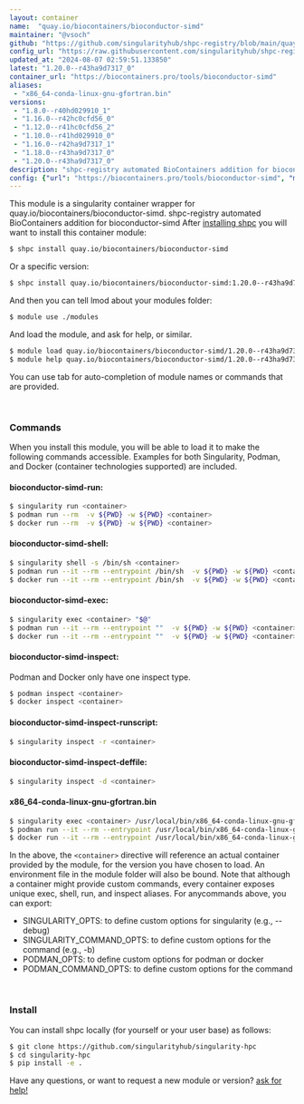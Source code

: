 ```yaml
---
layout: container
name:  "quay.io/biocontainers/bioconductor-simd"
maintainer: "@vsoch"
github: "https://github.com/singularityhub/shpc-registry/blob/main/quay.io/biocontainers/bioconductor-simd/container.yaml"
config_url: "https://raw.githubusercontent.com/singularityhub/shpc-registry/main/quay.io/biocontainers/bioconductor-simd/container.yaml"
updated_at: "2024-08-07 02:59:51.133850"
latest: "1.20.0--r43ha9d7317_0"
container_url: "https://biocontainers.pro/tools/bioconductor-simd"
aliases:
 - "x86_64-conda-linux-gnu-gfortran.bin"
versions:
 - "1.8.0--r40hd029910_1"
 - "1.16.0--r42hc0cfd56_0"
 - "1.12.0--r41hc0cfd56_2"
 - "1.10.0--r41hd029910_0"
 - "1.16.0--r42ha9d7317_1"
 - "1.18.0--r43ha9d7317_0"
 - "1.20.0--r43ha9d7317_0"
description: "shpc-registry automated BioContainers addition for bioconductor-simd"
config: {"url": "https://biocontainers.pro/tools/bioconductor-simd", "maintainer": "@vsoch", "description": "shpc-registry automated BioContainers addition for bioconductor-simd", "latest": {"1.20.0--r43ha9d7317_0": "sha256:fc6d60c3b2644cf976d0f5aa5ce94f60171cbc6113ed6cf7d399cbd850e51684"}, "tags": {"1.8.0--r40hd029910_1": "sha256:41135bd62c1dfada774280070b2ad4e7088def851857bb0025aafad5cd6ae277", "1.16.0--r42hc0cfd56_0": "sha256:945b409d9c9096b82c4923ca75ef58153d09ace99ea7f2100da4f8e8a60c8201", "1.12.0--r41hc0cfd56_2": "sha256:6dfd6dddeecab262d27191f16ded42db6f1650a7b88122e42e02b803198782c7", "1.10.0--r41hd029910_0": "sha256:0370c7870c0ec7067d01084b64b8b5a587b3548d43e04e5e9caf96dcd7a75dea", "1.16.0--r42ha9d7317_1": "sha256:c30d2644f20510dee9f73e45103394c250b42b1b58a2744422e1139184a3ec03", "1.18.0--r43ha9d7317_0": "sha256:5ded394dace046a1d15d83d03c256a1a20fdaee3112190f62037e04c8456555a", "1.20.0--r43ha9d7317_0": "sha256:fc6d60c3b2644cf976d0f5aa5ce94f60171cbc6113ed6cf7d399cbd850e51684"}, "docker": "quay.io/biocontainers/bioconductor-simd", "aliases": {"x86_64-conda-linux-gnu-gfortran.bin": "/usr/local/bin/x86_64-conda-linux-gnu-gfortran.bin"}}
---
```


This module is a singularity container wrapper for quay.io/biocontainers/bioconductor-simd.
shpc-registry automated BioContainers addition for bioconductor-simd
After [installing shpc](#install) you will want to install this container module:


```bash
$ shpc install quay.io/biocontainers/bioconductor-simd
```

Or a specific version:

```bash
$ shpc install quay.io/biocontainers/bioconductor-simd:1.20.0--r43ha9d7317_0
```

And then you can tell lmod about your modules folder:

```bash
$ module use ./modules
```

And load the module, and ask for help, or similar.

```bash
$ module load quay.io/biocontainers/bioconductor-simd/1.20.0--r43ha9d7317_0
$ module help quay.io/biocontainers/bioconductor-simd/1.20.0--r43ha9d7317_0
```

You can use tab for auto-completion of module names or commands that are provided.

<br>

### Commands

When you install this module, you will be able to load it to make the following commands accessible.
Examples for both Singularity, Podman, and Docker (container technologies supported) are included.

#### bioconductor-simd-run:

```bash
$ singularity run <container>
$ podman run --rm  -v ${PWD} -w ${PWD} <container>
$ docker run --rm  -v ${PWD} -w ${PWD} <container>
```

#### bioconductor-simd-shell:

```bash
$ singularity shell -s /bin/sh <container>
$ podman run --it --rm --entrypoint /bin/sh  -v ${PWD} -w ${PWD} <container>
$ docker run --it --rm --entrypoint /bin/sh  -v ${PWD} -w ${PWD} <container>
```

#### bioconductor-simd-exec:

```bash
$ singularity exec <container> "$@"
$ podman run --it --rm --entrypoint ""  -v ${PWD} -w ${PWD} <container> "$@"
$ docker run --it --rm --entrypoint ""  -v ${PWD} -w ${PWD} <container> "$@"
```

#### bioconductor-simd-inspect:

Podman and Docker only have one inspect type.

```bash
$ podman inspect <container>
$ docker inspect <container>
```

#### bioconductor-simd-inspect-runscript:

```bash
$ singularity inspect -r <container>
```

#### bioconductor-simd-inspect-deffile:

```bash
$ singularity inspect -d <container>
```


#### x86_64-conda-linux-gnu-gfortran.bin

```bash
$ singularity exec <container> /usr/local/bin/x86_64-conda-linux-gnu-gfortran.bin
$ podman run --it --rm --entrypoint /usr/local/bin/x86_64-conda-linux-gnu-gfortran.bin   -v ${PWD} -w ${PWD} <container> -c " $@"
$ docker run --it --rm --entrypoint /usr/local/bin/x86_64-conda-linux-gnu-gfortran.bin   -v ${PWD} -w ${PWD} <container> -c " $@"
```



In the above, the `<container>` directive will reference an actual container provided
by the module, for the version you have chosen to load. An environment file in the
module folder will also be bound. Note that although a container
might provide custom commands, every container exposes unique exec, shell, run, and
inspect aliases. For anycommands above, you can export:

 - SINGULARITY_OPTS: to define custom options for singularity (e.g., --debug)
 - SINGULARITY_COMMAND_OPTS: to define custom options for the command (e.g., -b)
 - PODMAN_OPTS: to define custom options for podman or docker
 - PODMAN_COMMAND_OPTS: to define custom options for the command

<br>

### Install

You can install shpc locally (for yourself or your user base) as follows:

```bash
$ git clone https://github.com/singularityhub/singularity-hpc
$ cd singularity-hpc
$ pip install -e .
```

Have any questions, or want to request a new module or version? [ask for help!](https://github.com/singularityhub/singularity-hpc/issues)